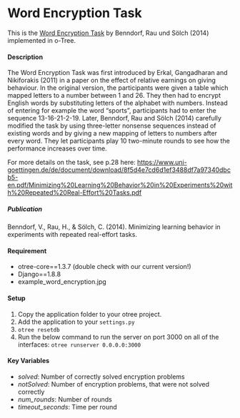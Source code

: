 # Word Encryption Task

This is the [Word Encryption Task](https://papers.ssrn.com/sol3/papers.cfm?abstract_id=2503029) by Benndorf, Rau und Sölch (2014) implemented in o-Tree.

#### Description

The Word Encryption Task was first introduced by Erkal, Gangadharan and Nikiforakis (2011) in a paper on the effect of relative earnings on giving behaviour. In the original version, the participants were given a table which mapped letters to a number between 1 and 26. They then had to encrypt English words by substituting letters of the alphabet with numbers. Instead of entering for example the word “sports”, participants had to enter the sequence 13-16-21-2-19. Later, Benndorf, Rau and Sölch (2014) carefully modified the task by using three-letter nonsense sequences instead of existing words and by giving a new mapping of letters to numbers after every word. They let participants play 10 two-minute rounds to see how the performance increases over time.

For more details on the task, see p.28 here: https://www.uni-goettingen.de/de/document/download/8f5d4e7cd6d1ef3488df7a97340dbcb5-en.pdf/Minimizing%20Learning%20Behavior%20in%20Experiments%20with%20Repeated%20Real-Effort%20Tasks.pdf
##### Publication

Benndorf, V., Rau, H., & Sölch, C. (2014). Minimizing learning behavior in experiments with repeated real-effort tasks.


#### Requirement
* otree-core==1.3.7 (double check with our current version!)
* Django==1.8.8
* example_word_encryption.jpg

#### Setup

1. Copy the application folder to your otree project.
2. Add the application to your  `settings.py` 
3. `otree resetdb`
4. Run the below command to run the server on port 3000 on all of the interfaces:
`otree runserver 0.0.0.0:3000`

#### Key Variables
- *solved*: Number of correctly solved encryption problems
- *notSolved*: Number of encryption problems, that were not solved correctly
- *num_rounds*: Number of rounds
- *timeout_seconds*: Time per round
